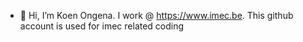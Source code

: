 - 👋 Hi, I’m Koen Ongena. I work @ https://www.imec.be. This github account is used for imec related coding

<!---
koen-ongena-imec/koen-ongena-imec is a ✨ special ✨ repository because its `README.md` (this file) appears on your GitHub profile.
You can click the Preview link to take a look at your changes.
--->
